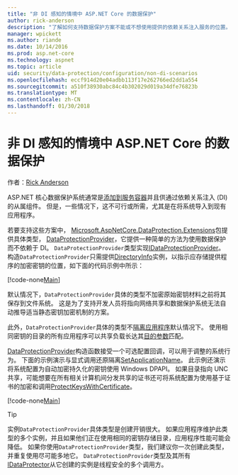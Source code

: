 ```yaml
---
title: "非 DI 感知的情境中 ASP.NET Core 的数据保护"
author: rick-anderson
description: "了解如何支持数据保护方案不能或不想使用提供的依赖关系注入服务的位置。"
manager: wpickett
ms.author: riande
ms.date: 10/14/2016
ms.prod: asp.net-core
ms.technology: aspnet
ms.topic: article
uid: security/data-protection/configuration/non-di-scenarios
ms.openlocfilehash: eccf914d20e04adbb113f17e262766ed2dd1a554
ms.sourcegitcommit: a510f38930abc84c4b302029d019a34dfe76823b
ms.translationtype: MT
ms.contentlocale: zh-CN
ms.lasthandoff: 01/30/2018
---
```

# <a name="non-di-aware-scenarios-for-data-protection-in-aspnet-core"></a>非 DI 感知的情境中 ASP.NET Core 的数据保护

作者：[Rick Anderson](https://twitter.com/RickAndMSFT)

ASP.NET 核心数据保护系统通常是[添加到服务容器](xref:security/data-protection/consumer-apis/overview)并且供通过依赖关系注入 (DI) 的从属组件。 但是，一些情况下，这不可行或所需，尤其是在将系统导入到现有应用程序。

若要支持这些方案中， [Microsoft.AspNetCore.DataProtection.Extensions](https://www.nuget.org/packages/Microsoft.AspNetCore.DataProtection.Extensions/)包提供具体类型， [DataProtectionProvider](/dotnet/api/Microsoft.AspNetCore.DataProtection.DataProtectionProvider)，它提供一种简单的方法为使用数据保护而不依赖于 DI。 `DataProtectionProvider`类型实现[IDataProtectionProvider](/dotnet/api/microsoft.aspnetcore.dataprotection.idataprotectionprovider)。 构造`DataProtectionProvider`只需提供[DirectoryInfo](/dotnet/api/system.io.directoryinfo)实例，以指示应存储提供程序的加密密钥的位置，如下面的代码示例中所示：

[!code-none[Main](non-di-scenarios/_static/nodisample1.cs)]

默认情况下，`DataProtectionProvider`具体的类型不加密原始密钥材料之前将其保存到文件系统。 这是为了支持开发人员将指向网络共享和数据保护系统无法自动推导适当静态密钥加密机制的方案。

此外，`DataProtectionProvider`具体的类型不[隔离应用程序](xref:security/data-protection/configuration/overview#per-application-isolation)默认情况下。 使用相同密钥的目录的所有应用程序可以共享负载长达其[目的参数](xref:security/data-protection/consumer-apis/purpose-strings)匹配。

[DataProtectionProvider](/dotnet/api/microsoft.aspnetcore.dataprotection.dataprotectionprovider)构造函数接受一个可选配置回调，可以用于调整的系统行为。 下面的示例演示与显式调用还原隔离[SetApplicationName](/dotnet/api/microsoft.aspnetcore.dataprotection.dataprotectionbuilderextensions.setapplicationname)。 此示例还演示将系统配置为自动加密持久化的密钥使用 Windows DPAPI。 如果目录指向 UNC 共享，可能想要在所有相关计算机间分发共享的证书还可将系统配置为使用基于证书的加密和调用[ProtectKeysWithCertificate](/dotnet/api/microsoft.aspnetcore.dataprotection.dataprotectionbuilderextensions.protectkeyswithcertificate)。

[!code-none[Main](non-di-scenarios/_static/nodisample2.cs)]

> [!TIP]
> 实例`DataProtectionProvider`具体类型是创建开销很大。 如果应用程序维护此类型的多个实例，并且如果他们正在使用相同的密钥存储目录，应用程序性能可能会降低。 如果你使用`DataProtectionProvider`类型，我们建议你一次创建此类型，并重复使用尽可能多地它。 `DataProtectionProvider`类型及其所有[IDataProtector](/dotnet/api/microsoft.aspnetcore.dataprotection.idataprotector)从它创建的实例是线程安全的多个调用方。
